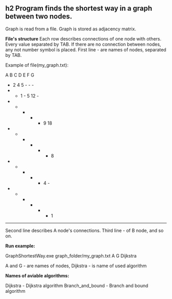 h2 Program finds the shortest way in a graph between two nodes. 
----------------------------------------------------------------
Graph is read from a file. Graph is stored as adjacency matrix.

**File's structure**
Each row describes connections of one node with others. Every value separated by TAB. If there are no connection between nodes, any not number symbol  is placed. First line  - are names of nodes, separated by TAB.

Example of file(my_graph.txt):

A	B	C	D	E	F	G
-	2	4	5	-	-	-
-	-	1	-	5	12	-
-	-	-	-	-	9	18
-	-	-	-	-	-	8
-	-	-	-	-	4	-
-	-	-	-	-	-	1
-	-	-	-	-	-	-

Second line describes A node's connections.
Third line - of B node, and so on.


**Run example:**

GraphShortestWay.exe graph_folder/my_graph.txt A G Dijkstra

A and G - are names of nodes, Dijkstra - is name of used algorithm

**Names of aviable algorithms:**

Dijkstra         - Dijkstra algorithm
Branch_and_bound - Branch and bound algorithm
